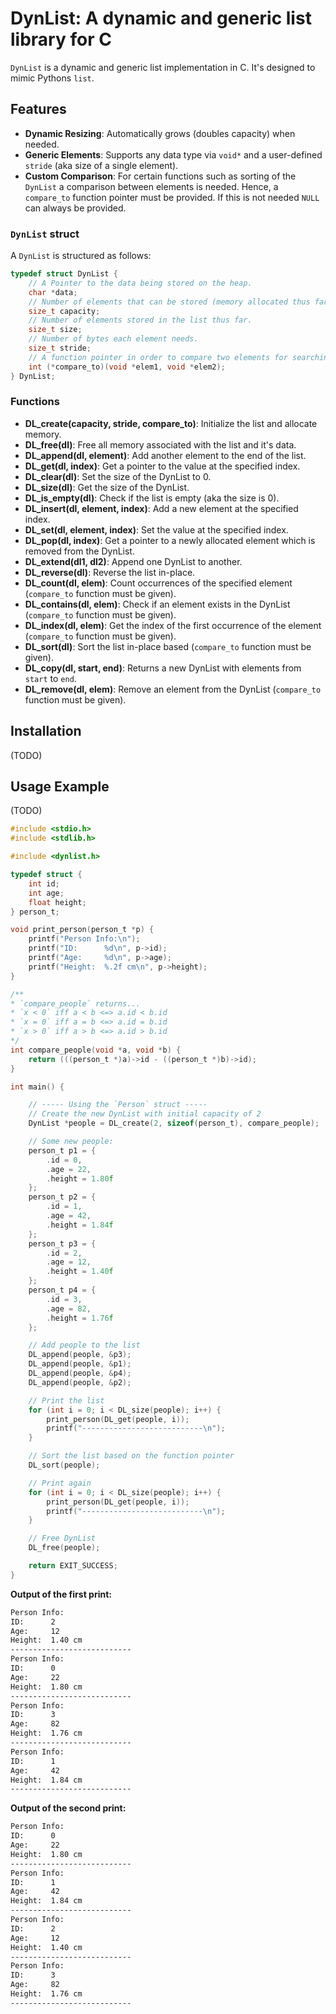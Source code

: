 # DynList: A dynamic and generic list library for C

`DynList` is a dynamic and generic list implementation in C.
It's designed to mimic Pythons `list`.

## Features
- **Dynamic Resizing**: Automatically grows (doubles capacity) when needed.
- **Generic Elements**: Supports any data type via `void*` and a user-defined `stride` (aka size of a single element).
- **Custom Comparison**: For certain functions such as sorting of the `DynList` a comparison between elements is needed. Hence, a `compare_to` function pointer must be provided. If this is not needed `NULL` can always be provided.

### `DynList` struct
A `DynList` is structured as follows:
```C
typedef struct DynList {
    // A Pointer to the data being stored on the heap.
    char *data;
    // Number of elements that can be stored (memory allocated thus far).
    size_t capacity;
    // Number of elements stored in the list thus far.
    size_t size;
    // Number of bytes each element needs.
    size_t stride;
    // A function pointer in order to compare two elements for searching etc..
    int (*compare_to)(void *elem1, void *elem2);
} DynList;
```

### Functions
- **DL_create(capacity, stride, compare_to)**: Initialize the list and allocate memory.
- **DL_free(dl)**: Free all memory associated with the list and it's data.
- **DL_append(dl, element)**: Add another element to the end of the list.
- **DL_get(dl, index)**: Get a pointer to the value at the specified index.
- **DL_clear(dl)**: Set the size of the DynList to 0.
- **DL_size(dl)**: Get the size of the DynList.
- **DL_is_empty(dl)**: Check if the list is empty (aka the size is 0).
- **DL_insert(dl, element, index)**: Add a new element at the specified index.
- **DL_set(dl, element, index)**: Set the value at the specified index.
- **DL_pop(dl, index)**: Get a pointer to a newly allocated element which is removed from the DynList.
- **DL_extend(dl1, dl2)**: Append one DynList to another.
- **DL_reverse(dl)**: Reverse the list in-place.
- **DL_count(dl, elem)**: Count occurrences of the specified element (`compare_to` function must be given).
- **DL_contains(dl, elem)**: Check if an element exists in the DynList (`compare_to` function must be given).
- **DL_index(dl, elem)**: Get the index of the first occurrence of the element (`compare_to` function must be given).
- **DL_sort(dl)**: Sort the list in-place based (`compare_to` function must be given).
- **DL_copy(dl, start, end)**: Returns a new DynList with elements from `start` to `end`.
- **DL_remove(dl, elem)**: Remove an element from the DynList (`compare_to` function must be given).

## Installation
(TODO)

## Usage Example
(TODO)

```C
#include <stdio.h>
#include <stdlib.h>

#include <dynlist.h>

typedef struct {
    int id;
    int age;
    float height;
} person_t;

void print_person(person_t *p) {
    printf("Person Info:\n");
    printf("ID:      %d\n", p->id);
    printf("Age:     %d\n", p->age);
    printf("Height:  %.2f cm\n", p->height);  
}

/**
* `compare_people` returns...
* `x < 0` iff a < b <=> a.id < b.id
* `x = 0` iff a = b <=> a.id = b.id
* `x > 0` iff a > b <=> a.id > b.id
*/
int compare_people(void *a, void *b) {
    return (((person_t *)a)->id - ((person_t *)b)->id);
}

int main() {

    // ----- Using the `Person` struct -----
    // Create the new DynList with initial capacity of 2
    DynList *people = DL_create(2, sizeof(person_t), compare_people);

    // Some new people:
    person_t p1 = {
        .id = 0,
        .age = 22,
        .height = 1.80f
    };
    person_t p2 = {
        .id = 1,
        .age = 42,
        .height = 1.84f
    };
    person_t p3 = {
        .id = 2,
        .age = 12,
        .height = 1.40f
    };
    person_t p4 = {
        .id = 3,
        .age = 82,
        .height = 1.76f
    };

    // Add people to the list
    DL_append(people, &p3);
    DL_append(people, &p1);
    DL_append(people, &p4);
    DL_append(people, &p2);

    // Print the list
    for (int i = 0; i < DL_size(people); i++) {
        print_person(DL_get(people, i));
        printf("---------------------------\n");
    }

    // Sort the list based on the function pointer
    DL_sort(people);

    // Print again
    for (int i = 0; i < DL_size(people); i++) {
        print_person(DL_get(people, i));
        printf("---------------------------\n");
    }

    // Free DynList
    DL_free(people);

    return EXIT_SUCCESS;
}
```

**Output of the first print:**
```Bash
Person Info:
ID:      2
Age:     12
Height:  1.40 cm
---------------------------
Person Info:
ID:      0
Age:     22
Height:  1.80 cm
---------------------------
Person Info:
ID:      3
Age:     82
Height:  1.76 cm
---------------------------
Person Info:
ID:      1
Age:     42
Height:  1.84 cm
---------------------------
```

**Output of the second print:**
```Bash
Person Info:
ID:      0
Age:     22
Height:  1.80 cm
---------------------------
Person Info:
ID:      1
Age:     42
Height:  1.84 cm
---------------------------
Person Info:
ID:      2
Age:     12
Height:  1.40 cm
---------------------------
Person Info:
ID:      3
Age:     82
Height:  1.76 cm
---------------------------
```
